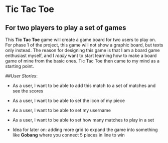 # Tic Tac Toe

## For two players to play a set of games

This **Tic Tac Toe** game will create a game board for two users to play on.
For phase 1 of the project, this game will not show a graphic board, but texts only instead.
The reason for designing this game is that I am a board game enthusiast myself, 
and I *really* want to start learning how to make a board game of mine from the basic ones.
Tic Tac Toe then came to my mind as a starting point. 

##*User Stories*:
- As a user, I want to be able to add this match to a set of matches and see the scores
- As a user, I want to be able to set the icon of my piece
- As a user, I want to be able to set my username
- As a user, I want to be able to set how many matches to play in a set


- Idea for later on: adding more grid to expand the game into something like **Gobang** 
where you connect 5 pieces in line to win